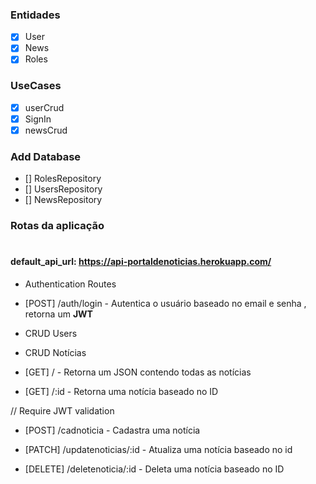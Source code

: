 ### Entidades
- [x] User
- [x] News
- [x] Roles

### UseCases
- [x] userCrud
- [x] SignIn
- [x] newsCrud

### Add Database
- [] RolesRepository
- [] UsersRepository
- [] NewsRepository







### Rotas da aplicação
#
#### **default_api_url**: https://api-portaldenoticias.herokuapp.com/


* Authentication Routes

- [POST] /auth/login - Autentica o usuário baseado no email e senha , retorna um 
**JWT**

* CRUD Users



* CRUD Notícias

- [GET] / - Retorna um JSON contendo todas as notícias 

- [GET] /:id - Retorna uma notícia baseado no ID

// Require JWT validation

- [POST] /cadnoticia - Cadastra uma notícia

- [PATCH] /updatenoticias/:id - Atualiza uma notícia baseado no id

- [DELETE] /deletenoticia/:id - Deleta uma notícia baseado no ID
